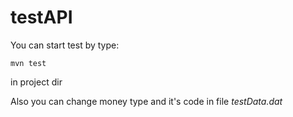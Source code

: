 # testAPI
You can start test by type:
```
mvn test
```
in project dir

Also you can change money type and it's code in file *testData.dat*
